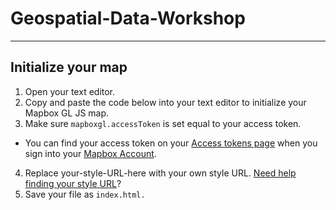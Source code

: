 # Geospatial-Data-Workshop

---

## Initialize your map

1. Open your text editor.
2. Copy and paste the code below into your text editor to initialize your Mapbox GL JS map.
3. Make sure `mapboxgl.accessToken` is set equal to your access token.
  * You can find your access token on your [Access tokens page](https://www.mapbox.com/account/access-tokens/) when you sign into your [Mapbox Account](https://www.mapbox.com/account).
4. Replace your-style-URL-here with your own style URL. [Need help finding your style URL](https://docs.mapbox.com/help/glossary/style-url/)?
5. Save your file as `index.html.`